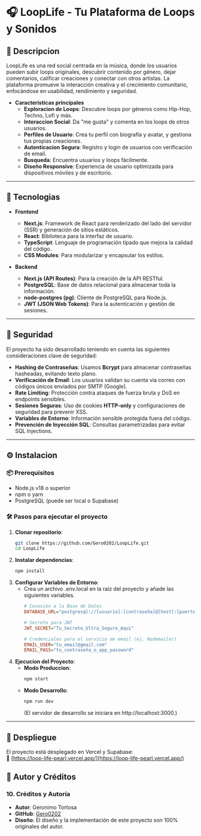 # 🎧 LoopLife - Tu Plataforma de Loops y Sonidos

## 📝 Descripcion

LoopLife es una red social centrada en la música, donde los usuarios pueden subir loops originales, descubrir contenido por género, dejar comentarios, calificar creaciones y conectar con otros artistas. La plataforma promueve la interacción creativa y el crecimiento comunitario, enfocándose en usabilidad, rendimiento y seguridad.


* **Caracteristicas principales**
    * **Exploracion de Loops**: Descubre loops por géneros como Hip-Hop, Techno, Lofi y más.
    * **Interaccion Social**: Da "me gusta" y comenta en los loops de otros usuarios.
    * **Perfiles de Usuario**: Crea tu perfil con biografía y avatar, y gestiona tus propias creaciones.
    * **Autenticacion Segura**: Registro y login de usuarios con verificación de email.
    * **Busqueda**: Encuentra usuarios y loops fácilmente.
    * **Diseño Responsive**: Experiencia de usuario optimizada para dispositivos móviles y de escritorio.


---

## 🚀 Tecnologias

* **Frontend**
    * **Next.js**: Framework de React para renderizado del lado del servidor (SSR) y generación de sitios estáticos.
    * **React**: Biblioteca para la interfaz de usuario.
    * **TypeScript**: Lenguaje de programación tipado que mejora la calidad del código.
    * **CSS Modules**: Para modularizar y encapsular los estilos.

* **Backend**
    * **Next.js (API Routes)**: Para la creación de la API RESTful.
    * **PostgreSQL**: Base de datos relacional para almacenar toda la información.
    * **node-postgres (pg)**: Cliente de PostgreSQL para Node.js.
    * **JWT (JSON Web Tokens)**: Para la autenticación y gestión de sesiones.

---

## 🔐 Seguridad

El proyecto ha sido desarrollado teniendo en cuenta las siguientes consideraciones clave de seguridad:

* **Hashing de Contraseñas**: Usamos **Bcrypt** para almacenar contraseñas hasheadas, evitando texto plano.
* **Verificación de Email**: Los usuarios validan su cuenta vía correo con códigos únicos enviados por SMTP (Google).
* **Rate Limiting**: Protección contra ataques de fuerza bruta y DoS en endpoints sensibles.
* **Sesiones Seguras**: Uso de cookies **HTTP-only** y configuraciones de seguridad para prevenir XSS.
* **Variables de Entorno**: Información sensible protegida fuera del código.
* **Prevención de Inyección SQL**: Consultas parametrizadas para evitar SQL Injections.


---

## ⚙️ Instalacion

### 📦 Prerequisitos

- Node.js v18 o superior
- npm o yarn
- PostgreSQL (puede ser local o Supabase)
    

### 🛠️ Pasos para ejecutar el proyecto

1.  **Clonar repositorio**:
    ```bash
    git clone https://github.com/Gero0202/LoopLife.git
    cd LoopLife
    ```
2.  **Instalar dependencias**:
    ```bash
    npm install
    ```
3.  **Configurar Variables de Entorno**:
    * Crea un archivo .env.local en la raíz del proyecto y añade las siguientes variables.
        ```ini
        # Conexión a la Base de Datos
        DATABASE_URL="postgresql://[usuario]:[contraseña]@[host]:[puerto]/[nombre_db]"

        # Secreto para JWT
        JWT_SECRET="Tu_Secreto_Ultra_Seguro_Aqui"

        # Credenciales para el servicio de email (ej. Nodemailer)
        EMAIL_USER="tu_email@gmail.com"
        EMAIL_PASS="tu_contraseña_o_app_password"
        ```
4.  **Ejecucion del Proyecto**:
    * **Modo Produccion**:
        ```bash
        npm start
        ```
    * **Modo Desarrollo**:
        ```bash
        npm run dev
        ```
        (El servidor de desarrollo se iniciara en http://localhost:3000.)

---

## 🚀 Despliegue

El proyecto está desplegado en Vercel y Supabase:  
🔗 [https://loop-life-pearl.vercel.app/](https://loop-life-pearl.vercel.app/)


## 👤 Autor y Créditos

### 10. Créditos y Autoría

* **Autor**: Geronimo Tortosa
* **GitHub**: [Gero0202](https://github.com/Gero0202)
* **Diseño**: El diseño y la implementación de este proyecto son 100% originales del autor.
